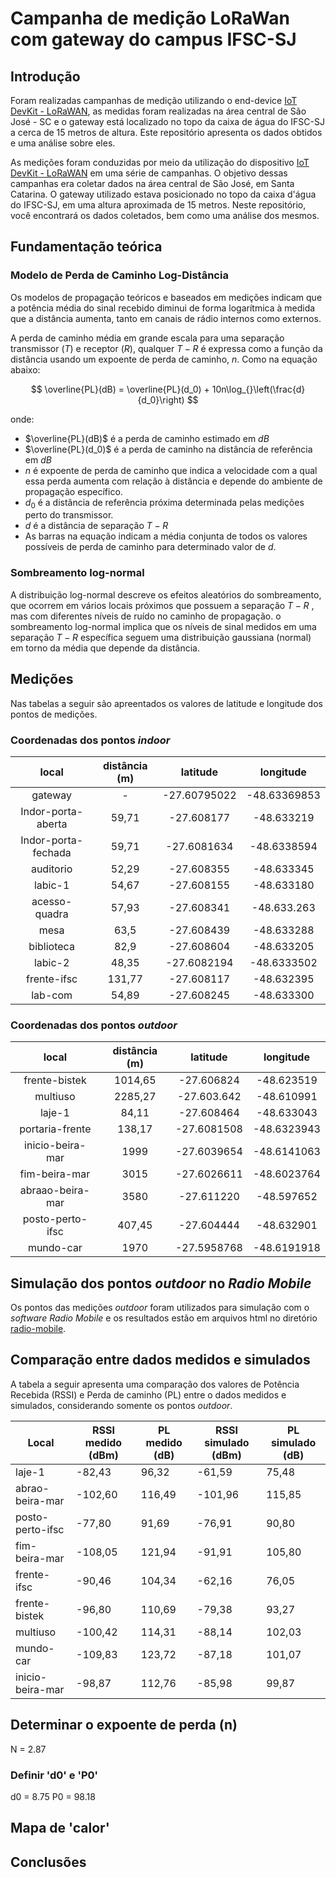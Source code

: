 # Campanha de medição LoRaWan com gateway do campus IFSC-SJ

## Introdução

Foram realizadas campanhas de medição utilizando o end-device [IoT DevKit - LoRaWAN](https://www.robocore.net/tutoriais/iot-devkit-introducao), as medidas foram realizadas na área central de São José - SC e o gateway está localizado no topo da caixa de água do IFSC-SJ a cerca de 15 metros de altura. Este repositório apresenta os dados obtidos e uma análise sobre eles.


As medições foram conduzidas por meio da utilização do dispositivo [IoT DevKit - LoRaWAN](https://www.robocore.net/tutoriais/iot-devkit-introducao) em uma série de campanhas. O objetivo dessas campanhas era coletar dados na área central de São José, em Santa Catarina. O gateway utilizado estava posicionado no topo da caixa d'água do IFSC-SJ, em uma altura aproximada de 15 metros. Neste repositório, você encontrará os dados coletados, bem como uma análise dos mesmos.

## Fundamentação teórica

### Modelo de Perda de Caminho Log-Distância

Os modelos de propagação teóricos e baseados em medições indicam que a potência média do sinal recebido diminui de forma logarítmica à medida que a distância aumenta, tanto em canais de rádio internos como externos.

 A perda de caminho média em grande escala para uma separação transmissor ($T$) e receptor ($R$),  qualquer $T-R$ é expressa como a função da distância usando um expoente de perda de caminho, $n$. Como na equação abaixo:



$$ \overline{PL}(dB) = \overline{PL}(d_0) + 10n\log_{}\left(\frac{d}{d_0}\right)
$$

onde:
- $\overline{PL}(dB)$ é a perda de caminho estimado em $dB$
- $\overline{PL}(d_0)$ é a perda de caminho na distância de referência em $dB$
- $n$ é expoente de perda de caminho que indica a velocidade com a qual essa perda aumenta com relação à distância e depende do ambiente de propagação específico.
- $d_0$ é a distância de referência próxima determinada pelas medições perto do transmissor.
- $d$ é a distância de separação $T-R$
- As barras na equação indicam a média conjunta de todos os valores possíveis de perda de caminho para determinado valor de $d$.

### Sombreamento log-normal

<!-- a equação anterior não considera o fato de o ruído ambiental ao redor pode ser diferente em dois locais distintos tendo a mesma separação $T-R$, o que leva a sinais medidos diferentes do valor médio da equação anterior -->

A distribuição log-normal descreve os efeitos aleatórios do sombreamento, que ocorrem em vários locais próximos que possuem a separação $T-R$ , mas com diferentes níveis de ruído no caminho de propagação. o sombreamento log-normal implica que os níveis de sinal medidos em uma separação $T-R$ específica seguem uma distribuição gaussiana (normal) em torno da média que depende da distância.
## Medições

Nas tabelas a seguir são apreentados os valores de latitude e longitude dos pontos de medições.
### Coordenadas dos pontos *indoor*

|        local        | distância (m) |   latitude  |  longitude  |
|:-------------------:|:-------------:|:-----------:|:-----------:|
| gateway             |         -     | -27.60795022| -48.63369853|
| Indor-porta-aberta  |         59,71 | -27.608177  | -48.633219  |
| Indor-porta-fechada |         59,71 | -27.6081634 | -48.6338594 |
| auditorio           |         52,29 | -27.608355  | -48.633345  |
| labic-1             |         54,67 | -27.608155  | -48.633180  |
| acesso-quadra       |         57,93 | -27.608341  | -48.633.263 |
| mesa                |          63,5 | -27.608439  | -48.633288  |
| biblioteca          |          82,9 | -27.608604  | -48.633205  |
| labic-2             |         48,35 | -27.6082194 | -48.6333502 |
| frente-ifsc         |        131,77 | -27.608117  | -48.632395  |
| lab-com             |         54,89 | -27.608245  | -48.633300  |

### Coordenadas dos pontos *outdoor*

|        local        | distância (m) |   latitude  |  longitude  |
|:-------------------:|:-------------:|:-----------:|:-----------:|
| frente-bistek       |       1014,65 | -27.606824  | -48.623519  |
| multiuso            |       2285,27 | -27.603.642 | -48.610991  |
| laje-1              |         84,11 | -27.608464  | -48.633043  |
| portaria-frente     |        138,17 | -27.6081508 | -48.6323943 |
| inicio-beira-mar    |          1999 | -27.6039654 | -48.6141063 |
| fim-beira-mar       |          3015 | -27.6026611 | -48.6023764 |
| abraao-beira-mar    |          3580 | -27.611220  | -48.597652  |
| posto-perto-ifsc    |        407,45 | -27.604444  | -48.632901  |
| mundo-car           |          1970 | -27.5958768 | -48.6191918 |
## Simulação dos pontos *outdoor* no *Radio Mobile*

Os pontos das medições *outdoor* foram utilizados para simulação com o *software* *Radio Mobile* e os resultados estão em arquivos html no diretório [radio-mobile](./radio-mobile/).

## Comparação entre dados medidos e simulados

A tabela a seguir apresenta uma comparação dos valores de Potência Recebida (RSSI) e Perda de caminho (PL) entre o dados medidos e simulados, considerando somente os pontos *outdoor*.

|       Local    |RSSI medido (dBm)|PL medido (dB)   |RSSI simulado (dBm)|PL simulado (dB)|
|----------------|-------------|----------|-------------|-------|
|laje-1          |-82,43  |96,32 |-61,59       |75,48  |
|abrao-beira-mar |-102,60 |116,49|-101,96      |115,85 |
|posto-perto-ifsc|-77,80  |91,69 |-76,91       |90,80  |
|fim-beira-mar   |-108,05 |121,94|-91,91       |105,80 |
|frente-ifsc     |-90,46  |104,34|-62,16       |76,05  |
|frente-bistek   |-96,80  |110,69|-79,38       |93,27  |
|multiuso        |-100,42 |114,31|-88,14       |102,03 |
|mundo-car       |-109,83 |123,72|-87,18       |101,07 |
|inicio-beira-mar|-98,87  |112,76|-85,98       |99,87  |
## Determinar o expoente de perda (n)
N = 2.87

### Definir 'd0' e 'P0'
d0 = 8.75
P0 = 98.18

## Mapa de 'calor' 


## Conclusões